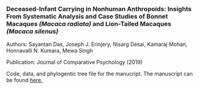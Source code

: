 ### Deceased-Infant Carrying in Nonhuman Anthropoids: Insights From Systematic Analysis and Case Studies of Bonnet Macaques _(Macaca radiata)_ and Lion-Tailed Macaques _(Macaca silenus)_

Authors: Sayantan Das, Joseph J. Erinjery, Nisarg Desai, Kamaraj Mohan, Honnavalli N. Kumara, Mewa Singh

Publication: Journal of Comparative Psychology (2019)

Code, data, and phylogentic tree file for the manucript. The manuscript can be found [here.](https://psycnet.apa.org/doiLanding?doi=10.1037/com0000140)

